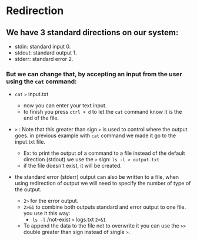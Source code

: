 # Redirection

## We have 3 standard directions on our system:
- stdin: standard input 0.
- stdout: standard output 1. 
- stderr: standard error 2.

### But we can change that, by accepting an input from the user using the `cat` command:
- `cat` `>` input.txt
    - now you can enter your text input.
    - to finish you press `ctrl + d` to let the `cat` command know it is the end of the file. 
- `>` : Note that this greater than sign `>` is used to control where the output goes. in previous example with `cat` command we made it go to the input.txt file.
    - Ex: to print the output of a command to a file instead of the default direction (stdout) we use the `>` sign: `ls -l > output.txt`
    - if the file doesn't exist, it will be created.

- the standard error (stderr) output can also be written to a file, when using redirection of output we will need to specify the number of type of the output.
    - `2>` for the error output.
    - `2>&1` to combine both outputs standard and error output to one file. you use it this way: 
        - `ls -l` /not-exist `>` logs.txt `2>&1` 
    - To append the data to the file not to overwrite it you can use the `>>` double greater than sign instead of single `>`.